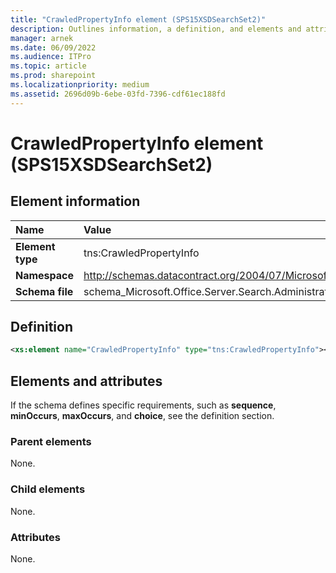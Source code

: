 ```yaml
---
title: "CrawledPropertyInfo element (SPS15XSDSearchSet2)"
description: Outlines information, a definition, and elements and attributes for the CrawledPropertyInfo element in Sharepoint.
manager: arnek
ms.date: 06/09/2022
ms.audience: ITPro
ms.topic: article
ms.prod: sharepoint
ms.localizationpriority: medium
ms.assetid: 2696d09b-6ebe-03fd-7396-cdf61ec188fd
---
```


# CrawledPropertyInfo element (SPS15XSDSearchSet2)

 
  
## Element information
|Name|Value|
|:-----|:-----|
|**Element type** |tns:CrawledPropertyInfo |
|**Namespace** |http://schemas.datacontract.org/2004/07/Microsoft.Office.Server.Search.Administration  |
|**Schema file** |schema_Microsoft.Office.Server.Search.Administration.xsd  |

## Definition

```XML
<xs:element name="CrawledPropertyInfo" type="tns:CrawledPropertyInfo"></xs:element>

```

## Elements and attributes

If the schema defines specific requirements, such as **sequence**, **minOccurs**, **maxOccurs**, and **choice**, see the definition section. 
  
### Parent elements

None.
  
### Child elements

None.
  
### Attributes

None.
  

